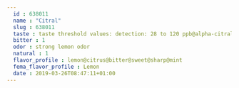 ```yaml
---
  id : 638011
  name : "Citral"
  slug : 638011
  taste : taste threshold values: detection: 28 to 120 ppb@alpha-citral, 32 to 460 ppb@beta-citral, 30 to 460 ppb.@characteristic bittersweet
  bitter : 1
  odor : strong lemon odor
  natural : 1
  flavor_profile : lemon@citrus@bitter@sweet@sharp@mint
  fema_flavor_profile : Lemon
  date : 2019-03-26T08:47:11+01:00
---
```




